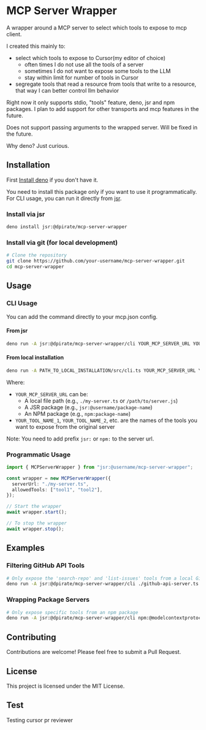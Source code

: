# MCP Server Wrapper

A wrapper around a MCP server to select which tools to expose to mcp client.

I created this mainly to:

- select which tools to expose to Cursor(my editor of choice)
  - often times I do not use all the tools of a server
  - sometimes I do not want to expose some tools to the LLM
  - stay within limit for number of tools in Cursor
- segregate tools that read a resource from tools that write to a resource, that way I can better control llm behavior

Right now it only supports stdio, "tools" feature, deno, jsr and npm packages. I plan to add support for other transports and mcp features in the future.

Does not support passing arguments to the wrapped server. Will be fixed in the future.

Why deno? Just curious.

## Installation

First [Install deno](https://docs.deno.com/runtime/getting_started/installation/) if you don't have it.

You need to install this package only if you want to use it programmatically. For CLI usage, you can run it directly from [jsr](https://jsr.io/).

### Install via jsr

```bash
deno install jsr:@dpirate/mcp-server-wrapper
```

### Install via git (for local development)

```bash
# Clone the repository
git clone https://github.com/your-username/mcp-server-wrapper.git
cd mcp-server-wrapper
```

## Usage

### CLI Usage

You can add the command directly to your mcp.json config.

#### From jsr

```bash
deno run -A jsr:@dpirate/mcp-server-wrapper/cli YOUR_MCP_SERVER_URL YOUR_TOOL_NAME_1 YOUR_TOOL_NAME_2 ...
```

#### From local installation

```bash
deno run -A PATH_TO_LOCAL_INSTALLATION/src/cli.ts YOUR_MCP_SERVER_URL YOUR_TOOL_NAME_1 YOUR_TOOL_NAME_2 ...
```

Where:

- `YOUR_MCP_SERVER_URL` can be:
  - A local file path (e.g., `./my-server.ts` or `/path/to/server.js`)
  - A JSR package (e.g., `jsr:@username/package-name`)
  - An NPM package (e.g., `npm:package-name`)
- `YOUR_TOOL_NAME_1`, `YOUR_TOOL_NAME_2`, etc. are the names of the tools you want to expose from the original server

Note: You need to add prefix `jsr:` or `npm:` to the server url.

### Programmatic Usage

```typescript
import { MCPServerWrapper } from "jsr:@username/mcp-server-wrapper";

const wrapper = new MCPServerWrapper({
  serverUrl: "./my-server.ts",
  allowedTools: ["tool1", "tool2"],
});

// Start the wrapper
await wrapper.start();

// To stop the wrapper
await wrapper.stop();
```

## Examples

### Filtering GitHub API Tools

```bash
# Only expose the 'search-repo' and 'list-issues' tools from a local GitHub API server
deno run -A jsr:@dpirate/mcp-server-wrapper/cli ./github-api-server.ts search-repo list-issues
```

### Wrapping Package Servers

```bash
# Only expose specific tools from an npm package
deno run -A jsr:@dpirate/mcp-server-wrapper/cli npm:@modelcontextprotocol/server-memory search_nodes read_graph
```

## Contributing

Contributions are welcome! Please feel free to submit a Pull Request.

## License

This project is licensed under the MIT License.

## Test
Testing cursor pr reviewer
